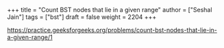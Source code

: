 +++
title = "Count BST nodes that lie in a given range"
author = ["Seshal Jain"]
tags = ["bst"]
draft = false
weight = 2204
+++

<https://practice.geeksforgeeks.org/problems/count-bst-nodes-that-lie-in-a-given-range/1>
